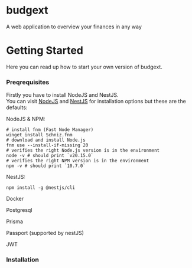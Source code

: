 # budgext
A web application to overview your finances in any way


# Getting Started

Here you can read up how to start your own version of budgext.

### Preqrequisites
Firstly you have to install NodeJS and NestJS. <br>
You can visit [NodeJS](https://nodejs.org/) and [NestJS](https://docs.nestjs.com/)
for installation options but these are the defaults:<br>

NodeJS & NPM:
```
# install fnm (Fast Node Manager)
winget install Schniz.fnm
# download and install Node.js
fnm use --install-if-missing 20
# verifies the right Node.js version is in the environment
node -v # should print `v20.15.0`
# verifies the right NPM version is in the environment
npm -v # should print `10.7.0`
```
NestJS:
```
npm install -g @nestjs/cli
```

Docker

Postgresql

Prisma

Passport (supported by nestJS) 

JWT

### Installation
